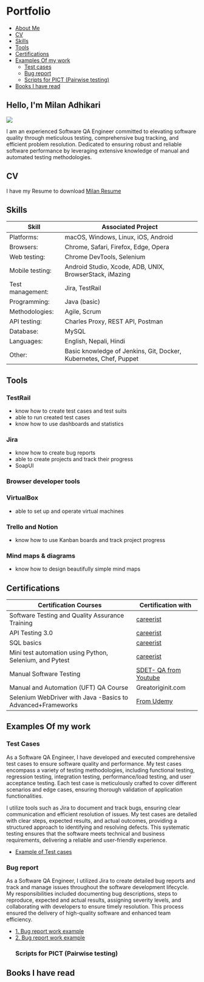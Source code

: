 # Portfolio
* [About Me](https://github.com/laxmilan143/laxmilan143/blob/main/README.md#hello-im-milan-adhikari)
* [CV](https://github.com/laxmilan143/laxmilan143/blob/main/README.md#cv)
* [Skills](https://github.com/laxmilan143/laxmilan143/blob/main/README.md#skills)
* [Tools](https://github.com/laxmilan143/laxmilan143/blob/main/README.md#tools)
* [Certifications](https://github.com/laxmilan143/laxmilan143/blob/main/README.md#certifications)
* [Examples Of my work](https://github.com/laxmilan143/laxmilan143/blob/main/README.md#examples-of-my-work)
   *   [Test cases](https://github.com/laxmilan143/laxmilan143/blob/main/README.md#test-cases)
   *   [Bug report](https://github.com/laxmilan143/laxmilan143/blob/main/README.md#bug-report)
   *   [Scripts for PICT (Pairwise testing)](https://github.com/laxmilan143/laxmilan143/blob/main/README.md#scripts-for-pict-pairwise-testing)
* [Books I have read](https://github.com/laxmilan143/laxmilan143/blob/main/README.md#books-i-have-read)





## Hello, I'm Milan Adhikari
<a href="https://linkedin.com/in/milanad"><img src="https://img.shields.io/badge/-LinkedIn-0072b1?&style=for-the-badge&logo=linkedin&logoColor=white" /></a>

I am an experienced Software QA Engineer committed to elevating software quality through meticulous testing, comprehensive bug tracking, and efficient problem resolution. Dedicated to ensuring robust and reliable software performance by leveraging extensive knowledge of manual and automated testing methodologies.

## CV
I have my Resume to download [Milan Resume](https://docs.google.com/document/d/1UK_H7If0iaUwAHD2DP2HYFtl4aNhrusm/edit?usp=sharing&ouid=110714264034552910603&rtpof=true&sd=true)


## Skills

| Skill                                         | Associated Project |
|-----------------------------------------------|---------------------------|
|Platforms:                                     |macOS, Windows, Linux, iOS, Android
|Browsers:                                      |Chrome, Safari, Firefox, Edge, Opera
|Web testing:                                   |Chrome DevTools, Selenium   
|Mobile testing:	                              |Android Studio, Xcode, ADB, UNIX, BrowserStack, iMazing
|Test management:                               |Jira, TestRail
|Programming:                                   |Java (basic)
|Methodologies:                                 |Agile, Scrum
|API testing:	                                  |Charles Proxy, REST API, Postman
|Database:                                      |MySQL
|Languages:                                     |English, Nepali, Hindi
|Other:	                                        |Basic knowledge of Jenkins, Git, Docker, Kubernetes, Chef, Puppet
## Tools
### TestRail

* know how to create test cases and test suits
* able to run created test cases
* know how to use dashboards and statistics
### Jira

* know how to create bug reports
* able to create projects and track their progress
* SoapUI

### Browser developer tools

### VirtualBox

* able to set up and operate virtual machines
### Trello and Notion

* know how to use Kanban boards and track project progress
### Mind maps & diagrams

* know how to design beautifully simple mind maps
## Certifications
| Certification Courses                          | Certification with |
|------------------------------------------------|--------------------------------|
|Software Testing and Quality Assurance Training |[careerist](https://app.careerist.com/auth/login)
|API Testing 3.0|[careerist](https://app.careerist.com/auth/login)
|SQL basics|[careerist](https://app.careerist.com/auth/login)
|Mini test automation using Python, Selenium, and Pytest|[careerist](https://app.careerist.com/auth/login)
|Manual Software Testing| [SDET- QA from Youtube](https://www.youtube.com/watch?v=oOvURgHcd4w&list=PLUDwpEzHYYLseflPNg0bUKfLmAbO2JnE9)
|Manual and Automation (UFT) QA Course           |Greatoriginit.com
|Selenium WebDriver with Java -Basics to Advanced+Frameworks|[From Udemy](https://www.udemy.com/course/selenium-real-time-examplesinterview-questions/?couponCode=24T6MT62024)
## Examples Of my work
  ### Test Cases
As a Software QA Engineer, I have developed and executed comprehensive test cases to ensure software quality and performance. My test cases encompass a variety of testing methodologies, including functional testing, regression testing, integration testing, performance/load testing, and user acceptance testing. Each test case is meticulously crafted to cover different scenarios and edge cases, ensuring thorough validation of application functionalities.

I utilize tools such as Jira to document and track bugs, ensuring clear communication and efficient resolution of issues. My test cases are detailed with clear steps, expected results, and actual outcomes, providing a structured approach to identifying and resolving defects. This systematic testing ensures that the software meets technical and business requirements, delivering a reliable and user-friendly experience.
  - [Example of Test cases](https://docs.google.com/spreadsheets/d/1dbFiFPUWvMa02wOmQHzVndHAlX6luAw18HrXOUL62Ks/edit?usp=sharing)
  ### Bug report
As a Software QA Engineer, I utilized Jira to create detailed bug reports and track and manage issues throughout the software development lifecycle. My responsibilities included documenting bug descriptions, steps to reproduce, expected and actual results, assigning severity levels, and collaborating with developers to ensure timely resolution. This process ensured the delivery of high-quality software and enhanced team efficiency.
- [1. Bug report work example](https://docs.google.com/spreadsheets/d/15h974q6W-WX1D9AgTo_ViQe4ylI63nJ6CG2I-xFiqLw/edit?usp=sharing)
- [2. Bug report work example](https://docs.google.com/spreadsheets/d/1afxguD3vdMT2iZST0fpziBPTAyI5wONSPLac903zLa8/edit?usp=sharing)
  ### Scripts for PICT (Pairwise testing)
## Books I have read
